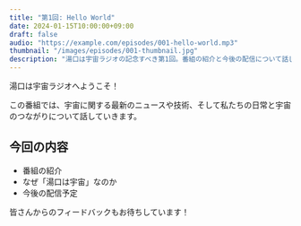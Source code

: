 ```yaml
---
title: "第1回: Hello World"
date: 2024-01-15T10:00:00+09:00
draft: false
audio: "https://example.com/episodes/001-hello-world.mp3"
thumbnail: "/images/episodes/001-thumbnail.jpg"
description: "湯口は宇宙ラジオの記念すべき第1回。番組の紹介と今後の配信について話します。"
---
```


湯口は宇宙ラジオへようこそ！

この番組では、宇宙に関する最新のニュースや技術、そして私たちの日常と宇宙のつながりについて話していきます。

## 今回の内容

- 番組の紹介
- なぜ「湯口は宇宙」なのか
- 今後の配信予定

皆さんからのフィードバックもお待ちしています！